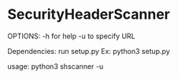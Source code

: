 # SecurityHeaderScanner
OPTIONS:
-h for help
-u to specify URL

Dependencies:
run setup.py
Ex: python3 setup.py

usage:
python3 shscanner -u <url>
  
